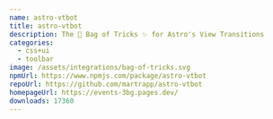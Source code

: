 ```yaml
---
name: astro-vtbot
title: astro-vtbot
description: The 👜 Bag of Tricks ✨ for Astro's View Transitions
categories:
  - css+ui
  - toolbar
image: /assets/integrations/bag-of-tricks.svg
npmUrl: https://www.npmjs.com/package/astro-vtbot
repoUrl: https://github.com/martrapp/astro-vtbot
homepageUrl: https://events-3bg.pages.dev/
downloads: 17360
---
```

